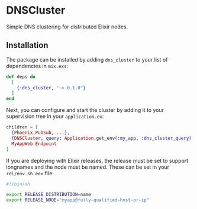 # DNSCluster

Simple DNS clustering for distributed Elixir nodes.

## Installation

The package can be installed by adding `dns_cluster` to your list of dependencies in `mix.exs`:

```elixir
def deps do
  [
    {:dns_cluster, "~> 0.1.0"}
  ]
end
```

Next, you can configure and start the cluster by adding it to your supervision
tree in your `application.ex`:

```elixir
children = [
  {Phoenix.PubSub, ...},
  {DNSCluster, query: Application.get_env(:my_app, :dns_cluster_query) || :ignore},
  MyAppWeb.Endpoint
]
```

If you are deploying with Elixir releases, the release must be set to support longnames and
the node must be named. These can be set in your `rel/env.sh.eex` file:

```sh
#!/bin/sh

export RELEASE_DISTRIBUTION=name
export RELEASE_NODE="myapp@fully-qualified-host-or-ip"
```
